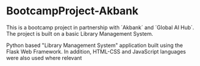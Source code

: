# BootcampProject-Akbank
This is a bootcamp project in partnership with ´Akbank´ and ´Global AI Hub´. The project is built on a basic Library Management System.

Python based "Library Management System" application built using the Flask Web Framework. In addition, HTML-CSS and JavaScript languages were also used where relevant
